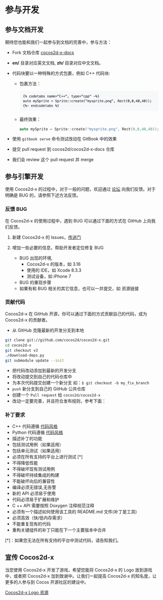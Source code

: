 # 参与开发

## 参与文档开发

期待您也能和我们一起参与到文档的完善中，参与方法：

* Fork 文档仓库 [cocos2d-x-docs](https://github.com/cocos2d/cocos2d-x-docs)
* **en/** 目录对应英文文档, **zh/** 目录对应中文文档。
* 代码块要以一种特殊的方式包裹，例如 C++ 代码块:

  * 包裹方法：

    ![](res/codeblock.png)

  * 最终效果：

    ```cpp
    auto mySprite = Sprite::create("mysprite.png", Rect(0,0,40,40));
    ```

* 使用 `gitbook serve` 命令测试改动在 GitBook 中的效果
* 提交 pull request 到 cocos2d/cocos2d-x-docs 仓库
* 我们会 review 这个 pull request 并 merge

## 参与引擎开发

使用 Cocos2d-x 的过程中，对于一般的问题，欢迎通过 [论坛](//forum.cocos.com/c/cocos2d-x) 向我们反馈。对于明确是 BUG 的，请参照下述方法反馈。

### 反馈 BUG

在 Cocos2d-x 的使用过程中，遇到 BUG 可以通过下面的方式在 GitHub 上向我们反馈。

1.  新建 Cocos2d-x 的 Issues，[传送门](https://github.com/cocos2d/cocos2d-x/issues/new)

1.  增加一些必要的信息，帮助开发者定位修复 BUG
    * BUG 出现的环境,
      * Cocos2d-x 的版本，如 3.16
      * 使用的 IDE，如 Xcode 8.3.3
      * 测试设备，如 iPhone 7
    * BUG 的重现步骤
    * 如果有和 BUG 相关的其它信息，也可以一并提交，如 资源链接

### 贡献代码

Cocos2d-x 在 GitHub 开源，你可以通过下面的方式贡献自己的代码，成为 Cocos2d-x 的贡献者。

* 从 GitHub 克隆最新的开发分支到本地

```bash
git clone git://github.com/cocos2d/cocos2d-x.git
cd cocos2d-x
git checkout v3
./download-deps.py
git submodule update --init
```

* 把代码改动添加到最新的开发分支
* 将改动提交到自己的代码仓库中
* 为本次代码提交创建一个新分支 如：`$ git checkout -b my_fix_branch`
* `push` 新分支到自己的 GitHub 公共仓库
* 创建一个 `Pull request` 给 `cocos2d/cocos2d-x`
* 改动一定要完善，并且符合发布规则，参考下面：

### 补丁要求

* C++ 代码遵循 [代码风格](https://github.com/cocos2d/cocos2d-x/blob/v3/docs/CODING_STYLE.md)
* Python 代码遵循 [代码风格](https://www.python.org/dev/peps/pep-0008/)
* 描述补丁的功能
* 包括测试用例（如果适用）
* 包括单元测试（如果适用）
* 必须在所有支持的平台上进行测试 [*]
* 不得降低性能
* 不得破坏现有测试用例
* 不得破坏持续集成的构建
* 不能破坏向后的兼容性
* 编译必须无错误,无告警
* 新的 API 必须易于使用
* 代码必须易于扩展和维护
* C ++ API 需要按照 Doxygen 注释规范注释
* 必须有一个描述如何使用该工具的 README.md 文件(补丁是工具)
* 必须高效（快/低内存需求）
* 不能重复现有的代码
* 重构关键组件的补丁只能在下一个主要版本中合并

[*]：如果您无法在所有支持的平台中测试代码，请告知我们。

## 宣传 Cocos2d-x

当您使用 Cocos2d-x 开发了游戏，希望您能将 Cocos2d-x 的 Logo 放到游戏中，或者把 Cocos2d-x 加到致谢中。让我们一起提高 Cocos2d-x 的知名度，让更多的人参与到 Cocos 开源社区的建设中。

[Cocos2d-x Logo 资源](https://cocos2d-x.org/images/logo.png)
